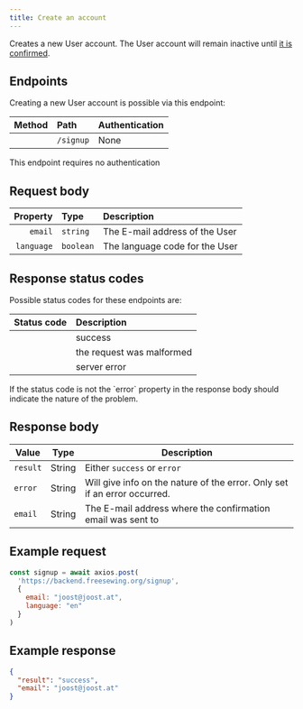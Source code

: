 ```yaml
---
title: Create an account
---
```


Creates a new User account. The User account will remain inactive
until [it is confirmed](/reference/backend/account/confirm).

## Endpoints

Creating a new User account is possible via this endpoint:

| Method    | Path | Authentication |
| --------: | :--- | :------------- |
| <Method post /> | `/signup` | None |

<Note compact>This endpoint requires no authentication</Note>

## Request body

| Property    | Type     | Description |
| ----------: | :------- | :---------- |
| `email`     | `string` | The E-mail address of the User |
| `language`  | `boolean`| The language code for the User |

## Response status codes

Possible status codes for these endpoints are:

| Status code | Description |
| ----------: | :---------- |
| <StatusCode status="201"/> | success |
| <StatusCode status="400"/> | the request was malformed |
| <StatusCode status="500"/> | server error |

<Note>
If the status code is not <StatusCode status="201" /> the `error` property
in the response body should indicate the nature of the problem.
</Note>

## Response body

| Value               | Type     | Description |
| ------------------- | -------- | ----------- |
| `result`            | String | Either `success` or `error` |
| `error`             | String | Will give info on the nature of the error. Only set if an error occurred. |
| `email`             | String | The E-mail address where the confirmation email was sent to |

## Example request

```js
const signup = await axios.post(
  'https://backend.freesewing.org/signup',
  {
    email: "joost@joost.at",
    language: "en"
  }
)
```

## Example response
```201.json
{
  "result": "success",
  "email": "joost@joost.at"
}
```
